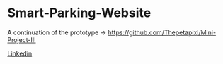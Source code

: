 # Smart-Parking-Website
A continuation of the prototype -> https://github.com/Thepetapixl/Mini-Project-III

[Linkedin](https://www.linkedin.com/in/apurv-vidhate-b19b8b1a0/)

